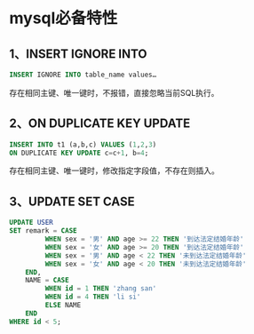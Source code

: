 # mysql必备特性

## 1、INSERT IGNORE INTO
```sql
INSERT IGNORE INTO table_name values…
```
存在相同主键、唯一键时，不报错，直接忽略当前SQL执行。
## 2、ON DUPLICATE KEY UPDATE
```sql
INSERT INTO t1 (a,b,c) VALUES (1,2,3) 
ON DUPLICATE KEY UPDATE c=c+1, b=4;
```
存在相同主键、唯一键时，修改指定字段值，不存在则插入。
## 3、UPDATE SET CASE
```sql
UPDATE USER
SET remark = CASE
         WHEN sex = '男' AND age >= 22 THEN '到达法定结婚年龄'
         WHEN sex = '女' AND age >= 20 THEN '到达法定结婚年龄'
         WHEN sex = '男' AND age < 22 THEN '未到达法定结婚年龄'
         WHEN sex = '女' AND age < 20 THEN '未到达法定结婚年龄'
    END,
    NAME = CASE
         WHEN id = 1 THEN 'zhang san'
         WHEN id = 4 THEN 'li si'
         ELSE NAME
    END
WHERE id < 5;
```